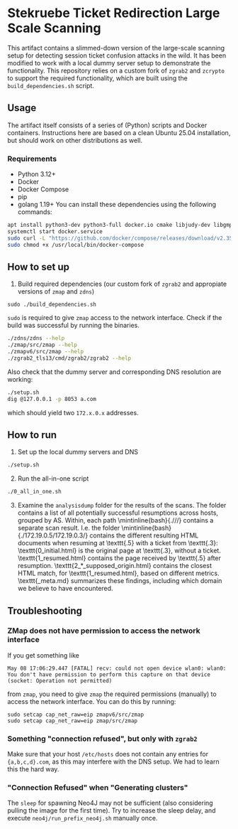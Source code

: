 # Stekruebe Ticket Redirection Large Scale Scanning
This artifact contains a slimmed-down version of the large-scale scanning setup for detecting session ticket confusion attacks in the wild.
It has been modified to work with a local dummy server setup to demonstrate the functionality.
This repository relies on a custom fork of `zgrab2` and `zcrypto` to support the required functionality, which are built using the `build_dependencies.sh` script.

## Usage
The artifact itself consists of a series of (Python) scripts and Docker containers.
Instructions here are based on a clean Ubuntu 25.04 installation, but should work on other distributions as well.
### Requirements
- Python 3.12+
- Docker
- Docker Compose
- pip
- golang 1.19+
You can install these dependencies using the following commands:
```bash
apt install python3-dev python3-full docker.io cmake libjudy-dev libgmp-dev libpcap-dev flex byacc libjson-c-dev gengetopt libunistring-dev golang
systemctl start docker.service
sudo curl -L "https://github.com/docker/compose/releases/download/v2.35.1/docker-compose-$(uname -s)-$(uname -m)" -o /usr/local/bin/docker-compose
sudo chmod +x /usr/local/bin/docker-compose
```

## How to set up
1. Build required dependencies (our custom fork of `zgrab2` and appropiate versions of `zmap` and `zdns`)
```
sudo ./build_dependencies.sh
```
`sudo` is required to give `zmap` access to the network interface.
Check if the build was successful by running the binaries.
```bash
./zdns/zdns --help
./zmap/src/zmap --help
./zmapv6/src/zmap --help
./zgrab2_tls13/cmd/zgrab2/zgrab2 --help
```

Also check that the dummy server and corresponding DNS resolution are working:
```bash
./setup.sh
dig @127.0.0.1 -p 8053 a.com
```
which should yield two `172.x.0.x` addresses.

## How to run
1. Set up the local dummy servers and DNS
```bash
./setup.sh
```
2. Run the all-in-one script
```bash
./0_all_in_one.sh
```
3. Examine the `analysisdump` folder for the results of the scans.
The folder contains a list of all potentially successful resumptions across hosts, grouped by AS.
        Within, each path \mintinline{bash}{./<target IP>/<source IP>/} contains a separate scan result.
I.e. the folder \mintinline{bash}{./172.19.0.5/172.19.0.3/} contains the different resulting HTML documents when resuming at \texttt{.5} with a ticket from \texttt{.3}:
\texttt{0\_initial.html} is the original page at \texttt{.3}, without a ticket. \texttt{1\_resumed.html} contains the page received by \texttt{.5} after resumption.
\texttt{2\_*\_supposed\_origin.html} contains the closest HTML match, for \texttt{1\_resumed.html}, based on different metrics.
\texttt{\_meta.md} summarizes these findings, including which domain we believe to have encountered.
## Troubleshooting
### ZMap does not have permission to access the network interface
If you get something like
```
May 08 17:06:29.447 [FATAL] recv: could not open device wlan0: wlan0: You don't have permission to perform this capture on that device (socket: Operation not permitted)
```
from `zmap`, you need to give `zmap` the required permissions (manually) to access the network interface. You can do this by running:
```
sudo setcap cap_net_raw=eip zmapv6/src/zmap                                                                                               
sudo setcap cap_net_raw=eip zmap/src/zmap
```
### Something "connection refused", but only with `zgrab2`
Make sure that your host `/etc/hosts` does not contain any entries for `{a,b,c,d}.com`, as this may interfere with the DNS setup.
We had to learn this the hard way.

### "Connection Refused" when "Generating clusters"
The `sleep` for spawning Neo4J may not be sufficient (also considering pulling the image for the first time). Try to increase the sleep delay, and execute `neo4j/run_prefix_neo4j.sh` manually once.
